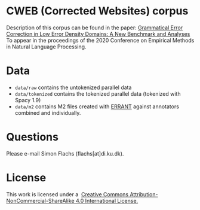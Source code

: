 # CWEB (Corrected Websites) corpus

Description of this corpus can be found in the paper:
[Grammatical Error Correction in Low Error Density Domains: A New Benchmark and Analyses](https://arxiv.org/pdf/2010.07574.pdf)  
To appear in the proceedings of the 2020 Conference on Empirical Methods in Natural Language Processing.

# Data
* `data/raw` contains the untokenized parallel data
* `data/tokenized` contains the tokenized parallel data (tokenized with Spacy 1.9)
* `data/m2` contains M2 files created with [ERRANT](https://github.com/chrisjbryant/errant) against annotators combined and individually.

# Questions
Please e-mail Simon Flachs (flachs[at]di.ku.dk).

# License
This work is licensed under a 
[Creative Commons Attribution-NonCommercial-ShareAlike 4.0 International License.](https://creativecommons.org/licenses/by-nc-sa/4.0/)

